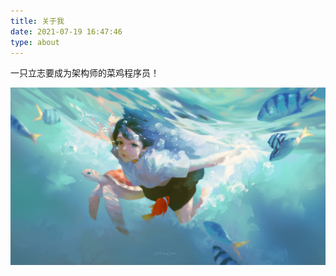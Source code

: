 ```yaml
---
title: 关于我
date: 2021-07-19 16:47:46
type: about
---
```




一只立志要成为架构师的菜鸡程序员！


![Image text](../imgs/taejune-kim-blue-1600.jpg)
